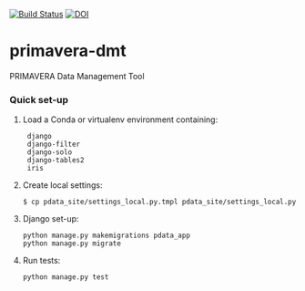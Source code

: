 [![Build Status](https://travis-ci.org/PRIMAVERA-H2020/primavera-dmt.svg?branch=master)](https://travis-ci.org/PRIMAVERA-H2020/primavera-dmt) [![DOI](https://zenodo.org/badge/139697569.svg)](https://zenodo.org/badge/latestdoi/139697569)

# primavera-dmt
PRIMAVERA Data Management Tool

### Quick set-up

1. Load a Conda or virtualenv environment containing:   
   ```  
    django  
    django-filter  
    django-solo  
    django-tables2  
    iris  
    ```  
2. Create local settings:    
   ```  
   $ cp pdata_site/settings_local.py.tmpl pdata_site/settings_local.py  
    ```  
3. Django set-up:  
    ```
   python manage.py makemigrations pdata_app
   python manage.py migrate
    ```
4. Run tests:
   ```
   python manage.py test
    ```
